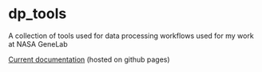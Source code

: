 # dp_tools

A collection of tools used for data processing workflows used for my work at NASA GeneLab

[Current documentation](https://j-81.github.io/dp_tools/dp_tools.html) (hosted on github pages)
